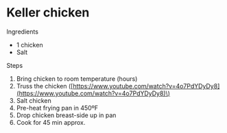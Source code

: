 # Keller chicken

Ingredients

* 1 chicken
* Salt

Steps

1. Bring chicken to room temperature \(hours\)
2. Truss the chicken \([https://www.youtube.com/watch?v=4o7PdYDyDy8](https://www.youtube.com/watch?v=4o7PdYDyDy8)\)
3. Salt chicken
4. Pre-heat frying pan in 450ºF
5. Drop chicken breast-side up in pan
6. Cook for 45 min approx.

